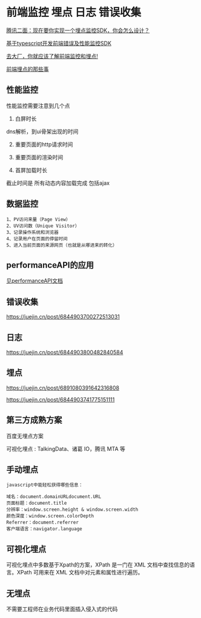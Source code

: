 # 前端监控 埋点 日志 错误收集

[腾讯二面：现在要你实现一个埋点监控SDK，你会怎么设计？](https://juejin.cn/post/7085679511290773534)

[基于typescript开发前端错误及性能监控SDK](https://juejin.cn/post/6958690901380038687)

[去大厂，你就应该了解前端监控和埋点!](https://juejin.cn/post/6844904130163507214)

[前端埋点的那些事](http://www.imooc.com/article/27151)

## 性能监控

性能监控需要注意到几个点

1. 白屏时长

dns解析，到ui骨架出现的时间

2. 重要页面的http请求时间

3. 重要页面的渲染时间

4. 首屏加载时长

截止时间是 所有动态内容加载完成 包括ajax

## 数据监控

```
1、PV访问来量（Page View）
2、UV访问数（Unique Visitor）
3、记录操作系统和浏览器
4、记录用户在页面的停留时间
5、进入当前页面的来源网页（也就是从哪进来的转化）
```

## performanceAPI的应用

[见performanceAPI文档](./PerformanceAPI.md)

## 错误收集

<https://juejin.cn/post/6844903700272513031>

## 日志

<https://juejin.cn/post/6844903800482840584>

## 埋点

<https://juejin.cn/post/6891080391642316808>

<https://juejin.cn/post/6844903741775151111>

## 第三方成熟方案

百度无埋点方案

可视化埋点 : TalkingData、诸葛 IO，腾讯 MTA 等

## 手动埋点

```
javascript中能轻松获得哪些信息：

域名：document.domainURLdocument.URL
页面标题：document.title
分辨率：window.screen.height & window.screen.width
颜色深度：window.screen.colorDepth
Referrer：document.referrer
客户端语言：navigator.language
```

## 可视化埋点

可视化埋点中多数基于Xpath的方案，XPath 是一门在 XML 文档中查找信息的语言。XPath 可用来在 XML 文档中对元素和属性进行遍历。

## 无埋点

不需要工程师在业务代码里面插入侵入式的代码
